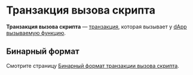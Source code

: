 # Транзакция вызова скрипта

**Транзакция вызова скрипта** — [транзакция](/blockchain/transaction.md), которая вызывает у [dApp](/blockchain/account/dapp.md) [вызываемую функцию](/ride/functions/callable-function.md).

## Бинарный формат

Смотрите страницу [Бинарный формат транзакции вызова скрипта](/blockchain/binary-format/transaction-binary-format/invoke-script-transaction-binary-format.md).
